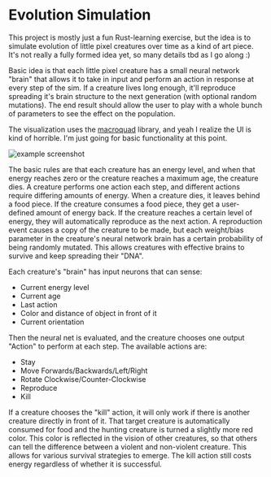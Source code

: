 # Evolution Simulation

This project is mostly just a fun Rust-learning exercise, but the idea is to simulate evolution of little
pixel creatures over time as a kind of art piece. It's not really a fully formed idea yet, so many details tbd
as I go along :)

Basic idea is that each little pixel creature has a small neural network
"brain" that allows it to take in input and perform an action in response at every step of the sim.
If a creature lives long enough, it'll reproduce spreading it's brain structure to the next generation (with
optional random mutations). The end result should allow the user to play with a whole bunch of parameters to 
see the effect on the population.

The visualization uses the [macroquad](https://macroquad.rs/) library, and yeah I realize the UI is kind of horrible.
I'm just going for basic functionality at this point.

![example screenshot](images/evolution_sim.gif)

The basic rules are that each creature has an energy level, and when that energy reaches zero or the creature reaches a maximum age,
the creature dies. A creature performs one action each step, and different actions require differing amounts of energy.
 When a creature dies, it leaves behind a food piece. If the creature consumes a food piece, they get 
a user-defined amount of energy back. If the creature reaches a certain level of energy, they will automatically reproduce as the next action. A reproduction event causes a copy of the creature to be made,
but each weight/bias parameter in the creature's neural network brain has a certain probability of being randomly mutated.
This allows creatures with effective brains to survive and keep spreading their "DNA".


Each creature's "brain" has input neurons that can sense:
* Current energy level
* Current age
* Last action
* Color and distance of object in front of it
* Current orientation

Then the neural net is evaluated, and the creature chooses one output "Action" to perform at each step. The available actions are:
* Stay
* Move Forwards/Backwards/Left/Right
* Rotate Clockwise/Counter-Clockwise 
* Reproduce
* Kill

If a creature chooses the "kill" action, it will only work if there is another creature directly in front of it. That target creature is automatically consumed for food and the hunting creature is turned a slightly more red color. This color is reflected in the vision of other creatures, so that others can tell the difference between a violent and non-violent creature. This allows for various survival strategies to emerge. The kill action still costs energy regardless of whether it is successful.





